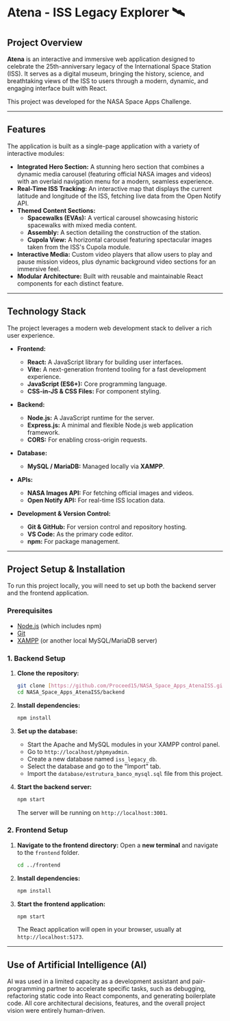 # Atena - ISS Legacy Explorer 🛰️

## Project Overview

**Atena** is an interactive and immersive web application designed to celebrate the 25th-anniversary legacy of the International Space Station (ISS). It serves as a digital museum, bringing the history, science, and breathtaking views of the ISS to users through a modern, dynamic, and engaging interface built with React.

This project was developed for the NASA Space Apps Challenge.



---

## Features

The application is built as a single-page application with a variety of interactive modules:

* **Integrated Hero Section:** A stunning hero section that combines a dynamic media carousel (featuring official NASA images and videos) with an overlaid navigation menu for a modern, seamless experience.
* **Real-Time ISS Tracking:** An interactive map that displays the current latitude and longitude of the ISS, fetching live data from the Open Notify API.
* **Themed Content Sections:**
    * **Spacewalks (EVAs):** A vertical carousel showcasing historic spacewalks with mixed media content.
    * **Assembly:** A section detailing the construction of the station.
    * **Cupola View:** A horizontal carousel featuring spectacular images taken from the ISS's Cupola module.
* **Interactive Media:** Custom video players that allow users to play and pause mission videos, plus dynamic background video sections for an immersive feel.
* **Modular Architecture:** Built with reusable and maintainable React components for each distinct feature.

---

## Technology Stack

The project leverages a modern web development stack to deliver a rich user experience.

* **Frontend:**
    * **React:** A JavaScript library for building user interfaces.
    * **Vite:** A next-generation frontend tooling for a fast development experience.
    * **JavaScript (ES6+):** Core programming language.
    * **CSS-in-JS & CSS Files:** For component styling.

* **Backend:**
    * **Node.js:** A JavaScript runtime for the server.
    * **Express.js:** A minimal and flexible Node.js web application framework.
    * **CORS:** For enabling cross-origin requests.

* **Database:**
    * **MySQL / MariaDB:** Managed locally via **XAMPP**.

* **APIs:**
    * **NASA Images API:** For fetching official images and videos.
    * **Open Notify API:** For real-time ISS location data.

* **Development & Version Control:**
    * **Git & GitHub:** For version control and repository hosting.
    * **VS Code:** As the primary code editor.
    * **npm:** For package management.

---

## Project Setup & Installation

To run this project locally, you will need to set up both the backend server and the frontend application.

### Prerequisites

* [Node.js](https://nodejs.org/) (which includes npm)
* [Git](https://git-scm.com/)
* [XAMPP](https://www.apachefriends.org/index.html) (or another local MySQL/MariaDB server)

### 1. Backend Setup

1.  **Clone the repository:**
    ```bash
    git clone [https://github.com/Proceed15/NASA_Space_Apps_AtenaISS.git](https://github.com/Proceed15/NASA_Space_Apps_AtenaISS.git)
    cd NASA_Space_Apps_AtenaISS/backend
    ```

2.  **Install dependencies:**
    ```bash
    npm install
    ```

3.  **Set up the database:**
    * Start the Apache and MySQL modules in your XAMPP control panel.
    * Go to `http://localhost/phpmyadmin`.
    * Create a new database named `iss_legacy_db`.
    * Select the database and go to the "Import" tab.
    * Import the `database/estrutura_banco_mysql.sql` file from this project.

4.  **Start the backend server:**
    ```bash
    npm start
    ```
    The server will be running on `http://localhost:3001`.

### 2. Frontend Setup

1.  **Navigate to the frontend directory:**
    Open a **new terminal** and navigate to the `frontend` folder.
    ```bash
    cd ../frontend 
    ```

2.  **Install dependencies:**
    ```bash
    npm install
    ```

3.  **Start the frontend application:**
    ```bash
    npm start
    ```
    The React application will open in your browser, usually at `http://localhost:5173`.

---

## Use of Artificial Intelligence (AI)

AI was used in a limited capacity as a development assistant and pair-programming partner to accelerate specific tasks, such as debugging, refactoring static code into React components, and generating boilerplate code. All core architectural decisions, features, and the overall project vision were entirely human-driven.
